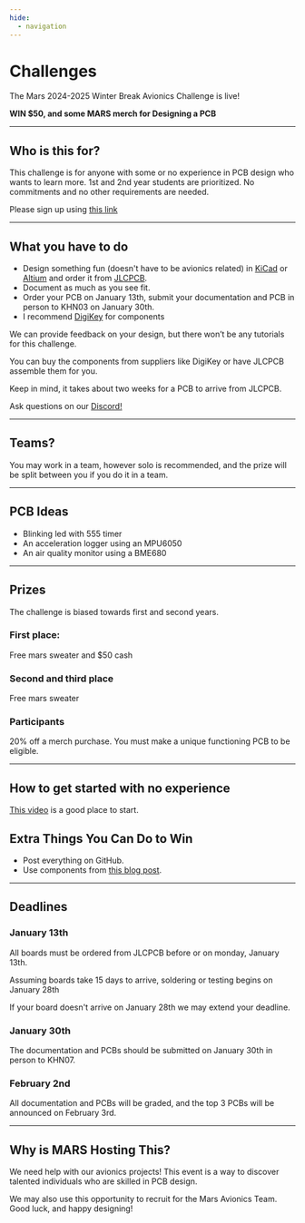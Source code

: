 ```yaml
---
hide:
  - navigation
---
```


# Challenges

The Mars 2024-2025 Winter Break Avionics Challenge is live!

**WIN $50, and some MARS merch for Designing a PCB**

---

## Who is this for?

This challenge is for anyone with some or no experience in PCB design who wants to learn more. 1st and 2nd year students are prioritized. No commitments and no other requirements are needed.

Please sign up using [this link](https://docs.google.com/forms/d/e/1FAIpQLSdvOUBgUmTJmOR8HCJTWi-2iwKz4vOlpNkXhPdT7K4GSJgenw/viewform?usp=sf_link)

---

## What you have to do

- Design something fun (doesn't have to be avionics related) in [KiCad](https://www.kicad.org/) or [Altium](https://www.altium.com/) and order it from [JLCPCB](https://jlcpcb.com/).
- Document as much as you see fit.
- Order your PCB on January 13th, submit your documentation and PCB in person to KHN03 on January 30th.
- I recommend [DigiKey](https://www.digikey.ca/) for components

We can provide feedback on your design, but there won’t be any tutorials for this challenge.  

You can buy the components from suppliers like DigiKey or have JLCPCB assemble them for you.

Keep in mind, it takes about two weeks for a PCB to arrive from JLCPCB.

Ask questions on our [Discord!](https://discord.com/invite/BaQZkd2TKj)

---

## Teams?

You may work in a team, however solo is recommended, and the prize will be split between you if you do it in a team.

---

## PCB Ideas

- Blinking led with 555 timer
- An acceleration logger using an MPU6050
- An air quality monitor using a BME680

---

## Prizes 

The challenge is biased towards first and second years.

### First place:

Free mars sweater and $50 cash

### Second and third place

Free mars sweater

### Participants

20% off a merch purchase. You must make a unique functioning PCB to be eligible.

---

## How to get started with no experience

[This video](https://www.youtube.com/watch?v=3E5REDAQk_A) is a good place to start.

## Extra Things You Can Do to Win

- Post everything on GitHub.
- Use components from [this blog post](https://zeuldocs.com/blog/2024/12/12/chip-selection/).

---

## Deadlines

### January 13th

All boards must be ordered from JLCPCB before or on monday, January 13th.

Assuming boards take 15 days to arrive, soldering or testing begins on January 28th

If your board doesn't arrive on January 28th we may extend your deadline.

### January 30th

The documentation and PCBs should be submitted on January 30th in person to KHN07.

### February 2nd

All documentation and PCBs will be graded, and the top 3 PCBs will be announced on February 3rd.

---

## Why is MARS Hosting This?

We need help with our avionics projects! This event is a way to discover talented individuals who are skilled in PCB design.  

We may also use this opportunity to recruit for the Mars Avionics Team.  
Good luck, and happy designing!
